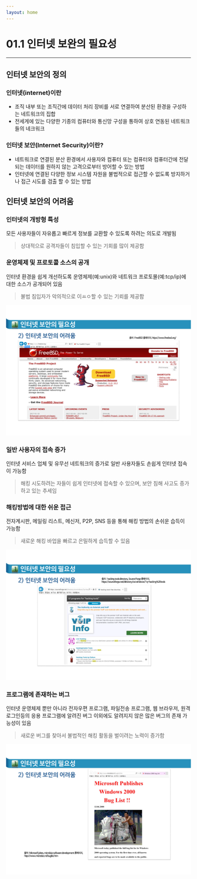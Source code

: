 ```yaml
---
layout: home
---
```


# 01.1 인터넷 보완의 필요성
---



## 인터넷 보안의 정의

### 인터넷(internet)이란

* 조직 내부 또는 조직간에 데이터 처리 장비를 서로 연결하여 분산된 환경을 구성하는 네트워크의 집합
* 전세게에 있는 다양한 기종의 컴퓨터와 통신망 구성을 통하여 상호 연동된 네트워크들의 네크워크



### 인터넷 보안(Internet Security)이란?

* 네트워크로 연결된 분산 환경에서 사용자와 컴퓨터 또는 컴퓨터와 컴퓨터간에 전달되는 데이터를 원하지 않는 고격으로부터 방어할 수 있는 방법
* 인터넷에 연결된 다양한 정보 시스템 자원을 불법적으로 접근할 수 없도록 방지하거나 접근 시도를 검출 할 수 있는 방법



## 인터넷 보안의 어려움



### 인터넷의 개방형 특성

모든 사용자들이 자유롭고 빠르게 정보를 교환할 수 있도록 하려는 의도로 개발됨

> 상대적으로 공격자들이 침입할 수 있는 기회를 많이 제공함



### 운영체제 및 프로토콜 소스의 공개

인터넷 환경을 쉽게 개선하도록 운영체제(예:unix)와 네트워크 프로토몰(예:tcp/ip)에 대한 소스가 공개되어 있음

> 불법 침입자가 악의적으로 이ㅛㅇ할 수 있는 기뢰를 제공함



![](./security01_08.png)



### 일반 사용자의 접속 증가

인터넷 서비스 업체 및 유무선 네트워크의 증가로 일반 사용자들도 손쉽게 인터넷 접속이 가능함

> 해킹 시도하려는 자들이 쉽게 인터넷에 접속할 수 있으며, 보안 침해 사고도 증가하고 있는 추세임



### 해킹방법에 대한 쉬운 접근

전자계시판, 메일링 리스트, 메신저, P2P, SNS 등을 통해 해킹 방법의 손쉬운 습득이 가능함

> 새로운 해킹 바업을 빠르고 은밀하게 습득할 수 있음

![](./security01_10.png)



### 프로그램에 존재하는 버그

인터넷 운영체제 뿐만 아니라 전자우편 프로그램, 파일전송 프로그램, 웹 브라우저, 원격 로그인등의 응용 프로그램에 알려진 버그 이외에도 알려지지 않은 많은 버그의 존재 가능성이 있음

> 새로운 버그를 찾아서 불법적인 해킹 활동을 벌이려는 노력이 증가함

![](./security01_12.png)